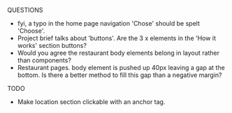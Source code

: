 QUESTIONS
- fyi, a typo in the home page navigation 'Chose' should be spelt 'Choose'.
- Project brief talks about 'buttons'. Are the 3 x elements in the 'How it works' section buttons?
- Would you agree the restaurant body elements belong in layout rather than components?
- Restaurant pages. body element is pushed up 40px leaving a gap at the bottom. Is there a better 
  method to fill this gap than a negative margin?




TODO
- Make location section clickable with an anchor tag.